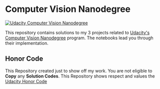 # Computer Vision Nanodegree

[![Udacity Computer Vision Nanodegree](https://tugan0329.bitbucket.io/imgs/github/cvnd.svg?style=flat-square)](https://www.udacity.com/course/computer-vision-nanodegree--nd891)

This repository contains solutions to my 3 projects related to [Udacity's Computer Vision Nanodegree](https://www.udacity.com/course/computer-vision-nanodegree--nd891)  program. The notebooks lead you through their implementation.

## Honor Code

This Repository created just to show off my work. You are not eligible to **Copy** any **Solution Codes**. This Repository shows respect and values the [Udacity Honor Code](https://www.udacity.com/legal/en-us/community-guidelines)